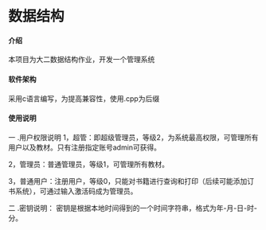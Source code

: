# 数据结构

#### 介绍
本项目为大二数据结构作业，开发一个管理系统

#### 软件架构
采用c语言编写，为提高兼容性，使用.cpp为后缀


#### 使用说明

一 .用户权限说明
1，超管：即超级管理员，等级2，为系统最高权限，可管理所有用户以及教材。只有注册指定账号admin可获得。

2，管理员：普通管理员，等级1，可管理所有教材。

3，普通用户：注册用户，等级0，只能对书籍进行查询和打印（后续可能添加订书系统），可通过输入激活码成为管理员。

二 .密钥说明：
密钥是根据本地时间得到的一个时间字符串，格式为年-月-日-时-分。

